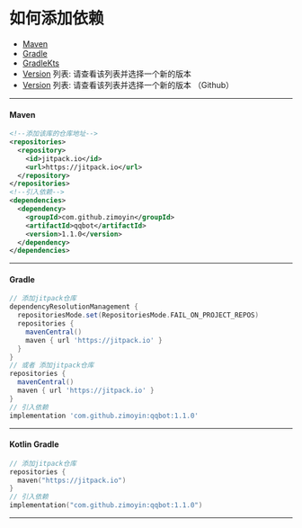 # 如何添加依赖
- [Maven](#maven)
- [Gradle](#gradle)
- [GradleKts](#gradleKt)
- [Version](https://jitpack.io/com/github/zimoyin/qqbot/) 列表: 请查看该列表并选择一个新的版本
- [Version](https://github.com/zimoyin/qqbot/releases) 列表: 请查看该列表并选择一个新的版本 （Github）
---

#### <a name="maven"></a>Maven

```xml
<!--添加该库的仓库地址-->
<repositories>
  <repository>
    <id>jitpack.io</id>
    <url>https://jitpack.io</url>
  </repository>
</repositories>
<!--引入依赖-->
<dependencies>
  <dependency>
    <groupId>com.github.zimoyin</groupId>
    <artifactId>qqbot</artifactId>
    <version>1.1.0</version>
  </dependency>
</dependencies>
```

---

#### <a name="tab2"></a>Gradle
```groovy
// 添加jitpack仓库
dependencyResolutionManagement {
  repositoriesMode.set(RepositoriesMode.FAIL_ON_PROJECT_REPOS)
  repositories {
    mavenCentral()
    maven { url 'https://jitpack.io' }
  }
}
// 或者 添加jitpack仓库
repositories {
  mavenCentral()
  maven { url 'https://jitpack.io' }
}
// 引入依赖
implementation 'com.github.zimoyin:qqbot:1.1.0'
```

---

#### <a name="tab2"></a>Kotlin Gradle
```kotlin
// 添加jitpack仓库
repositories {
  maven("https://jitpack.io")
}
// 引入依赖
implementation("com.github.zimoyin:qqbot:1.1.0")
```
---

